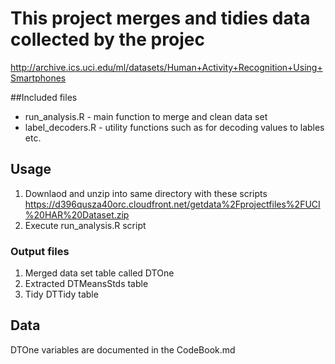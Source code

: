 # This project merges and tidies data collected by the projec

http://archive.ics.uci.edu/ml/datasets/Human+Activity+Recognition+Using+Smartphones

##Included files
* run_analysis.R   - main function to merge and clean data set
* label_decoders.R - utility functions such as for decoding values to lables etc.

## Usage

1. Downlaod and unzip into same directory with these scripts
https://d396qusza40orc.cloudfront.net/getdata%2Fprojectfiles%2FUCI%20HAR%20Dataset.zip
2. Execute run_analysis.R script

### Output files
1. Merged data set table called DTOne 
2. Extracted DTMeansStds table
3. Tidy DTTidy table

## Data
DTOne variables are documented in the CodeBook.md


 


